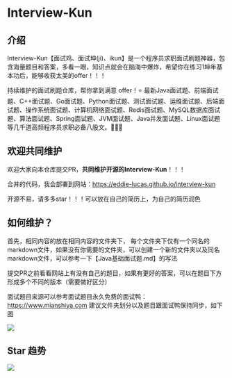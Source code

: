 # Interview-Kun

## 介绍

Interview-Kun【面试鸡、面试坤(ji)、ikun】是一个程序员求职面试刷题神器，包含海量题目和答案，多看一眼，知识点就会在脑海中爆炸，希望你在练习1坤年基本功后，能够收获太美的offer！！！

持续维护的面试刷题仓库，帮你拿到满意 offer！⭐️ 最新Java面试题、前端面试题、C++面试题、Go面试题、Python面试题、测试面试题、运维面试题、后端面试题、操作系统面试题、计算机网络面试题、Redis面试题、MySQL数据库面试题、算法面试题、Spring面试题、JVM面试题、Java并发面试题、Linux面试题等几千道高频程序员求职必备八股文。💎💎💎

## 欢迎共同维护

欢迎大家向本仓库提交PR，**共同维护开源的Interview-Kun**！！！

合并的代码，我会部署到网站：https://eddie-lucas.github.io/interview-kun

开源不易，请多多star！！！可以放在自己的简历上，为自己的简历润色

## 如何维护？

首先，相同内容的放在相同内容的文件夹下， 每个文件夹下仅有一个同名的markdown文件，如果没有你需要的文件夹，可以创建一个新的文件夹以及同名markdown文件，可以参考一下【Java基础面试题.md】的写法

提交PR之前看看网站上有没有自己的题目，如果有更好的答案，可以在题目下方形成多个不同的版本（需要做好区分）

面试题目来源可以参考面试题目永久免费的面试鸭：https://www.mianshiya.com
建议文件夹划分以及题目跟面试鸭保持同步，如下图

![](https://gitee.com/eddie-lucas/images/raw/master/img/image-20241107205521409.png)

## Star 趋势

[![](https://api.star-history.com/svg?repos=eddie-lucas/Interview-Kun&type=Date)](https://star-history.com/#eddie-lucas/Interview-Kun&Date)
